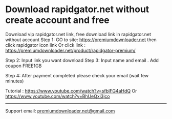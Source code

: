 # Download rapidgator.net without create account and free
Download vip rapidgator.net link, free download link in rapidgator.net without account
Step 1:
GO to site: https://premiumdownloader.net then click rapidgator icon link
Or click link : https://premiumdownloader.net/product/rapidgator-premium/

Step 2:
Input link you want download
Step 3:
Input name and email . 
Add coupon FREE1GB

Step 4:
After payment completed please check your email (wait few minutes)


Tutorial :
https://www.youtube.com/watch?v=sfblFG4aHdQ
Or
https://www.youtube.com/watch?v=BhUeQxi3jco

____
Support email: premiumdownloader.net@gmail.com
